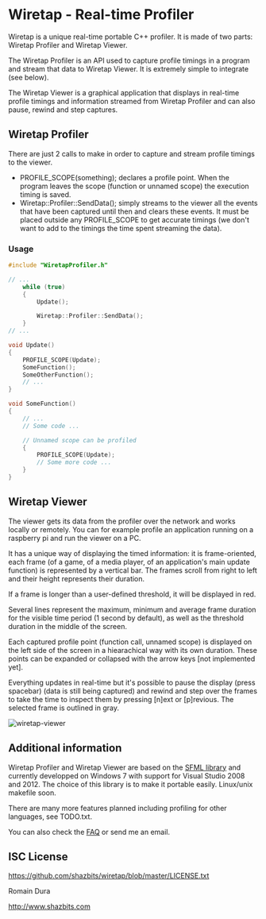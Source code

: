 Wiretap - Real-time Profiler
============================

Wiretap is a unique real-time portable C++ profiler. It is made of two parts: Wiretap Profiler and Wiretap Viewer.

The Wiretap Profiler is an API used to capture profile timings in a program and stream that data to Wiretap Viewer. It is extremely simple to integrate (see below).

The Wiretap Viewer is a graphical application that displays in real-time profile timings and information streamed from Wiretap Profiler and can also pause, rewind and step captures.

## Wiretap Profiler

There are just 2 calls to make in order to capture and stream profile timings to the viewer.
- PROFILE_SCOPE(something); declares a profile point. When the program leaves the scope (function or unnamed scope) the execution timing is saved.
- Wiretap::Profiler::SendData(); simply streams to the viewer all the events that have been captured until then and clears these events. It must be placed outside any PROFILE_SCOPE to get accurate timings (we don't want to add to the timings the time spent streaming the data).

### Usage

```c++
#include "WiretapProfiler.h"

// ...
	while (true)
	{
		Update();

		Wiretap::Profiler::SendData();
	}
// ...

void Update()
{
	PROFILE_SCOPE(Update);
	SomeFunction();
	SomeOtherFunction();
	// ...
}

void SomeFunction()
{
	// ...
	// Some code ...

	// Unnamed scope can be profiled
	{
		PROFILE_SCOPE(Update);
		// Some more code ...
	}
}
```

## Wiretap Viewer

The viewer gets its data from the profiler over the network and works locally or remotely. You can for example profile an application running on a raspberry pi and run the viewer on a PC.

It has a unique way of displaying the timed information: it is frame-oriented, each frame (of a game, of a media player, of an application's main update function) is represented by a vertical bar. The frames scroll from right to left and their height represents their duration.

If a frame is longer than a user-defined threshold, it will be displayed in red.

Several lines represent the maximum, minimum and average frame duration for the visible time period (1 second by default), as well as the threshold duration in the middle of the screen.

Each captured profile point (function call, unnamed scope) is displayed on the left side of the screen in a hiearachical way with its own duration. These points can be expanded or collapsed with the arrow keys [not implemented yet].

Everything updates in real-time but it's possible to pause the display (press spacebar) (data is still being captured) and rewind and step over the frames to take the time to inspect them by pressing [n]ext or [p]revious. The selected frame is outlined in gray.

![wiretap-viewer](http://www.shazbits.com/images/wiretap-viewer.png)

## Additional information

Wiretap Profiler and Wiretap Viewer are based on the [SFML library](http://sfml-dev.org) and currently developped on Windows 7 with support for Visual Studio 2008 and 2012. The choice of this library is to make it portable easily. Linux/unix makefile soon.

There are many more features planned including profiling for other languages, see TODO.txt.

You can also check the [FAQ](FAQ.md) or send me an email.

## ISC License

https://github.com/shazbits/wiretap/blob/master/LICENSE.txt

Romain Dura

http://www.shazbits.com
